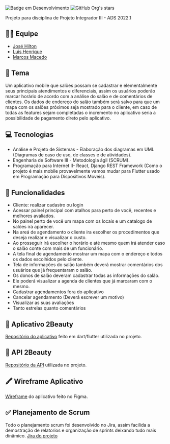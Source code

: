 ![Badge em Desenvolvimento](http://img.shields.io/static/v1?label=STATUS&message=EM%20DESENVOLVIMENTO&color=GREEN&style=for-the-badge) ![GitHub Org's stars](https://img.shields.io/github/stars/jhiltonsantos/2beauty-app?style=social) 

Projeto para disciplina de Projeto Integrador III - ADS 2022.1

## 👨‍💻 Equipe
- [José Hilton](https://github.com/jhiltonsantos)
- [Luis Henrique](https://github.com/LuisHenrique01)
- [Marcos Macedo](https://github.com/marcosmacedoo)

## 📝 Tema
Um aplicativo mobile que salões possam se cadastrar e elementalmente seus principais atendimentos e diferenciais, assim os usuários poderão marcar horário de acordo com a análise do salão e de comentários de clientes. Os dados de endereço do salão também será salvo para que um mapa com os salões próximos seja mostrado para o cliente, em caso de todas as features sejam completadas o incremento no aplicativo seria a possibilidade de pagamento direto pelo aplicativo.

## 💻 Tecnologias
- Análise e Projeto de Sistemas - Elaboração dos diagramas em UML (Diagramas de caso de uso, de classes e de atividades).
- Engenharia de Software III - Metodologia ágil (SCRUM).
- Programação para Internet II- React, Django REST Framework (Como o projeto é mais mobile provavelmente vamos mudar para Flutter usado em Programação para Dispositivos Moveis).

## 📌 Funcionalidades

- Cliente: realizar cadastro ou login
- Acessar painel principal com atalhos para perto de você, recentes e melhores avaliados.
- No painel perto de você um mapa com os locais e um catalogo de salões irá aparecer.
- Na areá de agendamento o cliente ira escolher os procedimentos que deseja realizar e visualizar o custo.
- Ao prosseguir irá escolher o horário e até mesmo quem irá atender caso o salão conte com mais de um funcionário.
- A tela final de agendamento mostrar um mapa com o endereço e todos os dados escolhidos pelo cliente.
- Tela de informações do salão também deverá mostrar comentários dos usuários que já frequentaram o salão.
- Os donos de salão deveram cadastrar todas as informações do salão.
- Ele poderá visualizar a agenda de clientes que já marcaram com o mesmo. 
- Cadastrar agendamentos fora do aplicativo 
- Cancelar agendamento (Deverá escrever um motivo)
- Visualizar as suas avaliações
- Tanto estrelas quanto comentários

## 📁 Aplicativo 2Beauty
[Repositório do aplicativo](https://github.com/jhiltonsantos/2beauty-app) feito em dart/flutter utilizada no projeto.

## 📁 API 2Beauty
[Repositório da API](https://github.com/LuisHenrique01/api-2beauty) utilizada no projeto.

## 🖍️ Wireframe Aplicativo
[Wireframe](https://www.figma.com/file/gb7M5HQjnaIhgfYgDRP3Jb/2Beauty-Wireframe?node-id=0%3A1) do aplicativo feito no Figma.

## ✅ Planejamento de Scrum
Todo o planejamento scrum foi desenvolvido no Jira, assim facilida a demostração de relatorios e organização de sprints deixando tudo mais dinâmico.
[Jira do projeto](https://2beauty.atlassian.net/jira/software/projects/JNSJ/boards/1/backlog)
